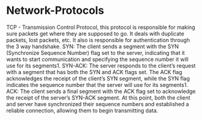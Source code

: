 # Network-Protocols
TCP - Transmission Control Protocol, this protocol is responsible for making sure packets get where they are supposed to go. It deals with duplicate packets, lost packets, etc. It also is responsible for authentication through the 3 way handshake. SYN: The client sends a segment with the SYN (Synchronize Sequence Number) flag set to the server, indicating that it wants to start communication and specifying the sequence number it will use for its segments1.
SYN-ACK: The server responds to the client’s request with a segment that has both the SYN and ACK flags set. The ACK flag acknowledges the receipt of the client’s SYN segment, while the SYN flag indicates the sequence number that the server will use for its segments1.
ACK: The client sends a final segment with the ACK flag set to acknowledge the receipt of the server’s SYN-ACK segment. At this point, both the client and server have synchronized their sequence numbers and established a reliable connection, allowing them to begin transmitting data.
